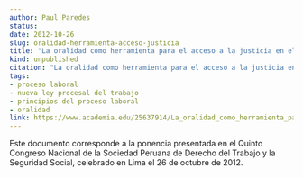 ```yaml
---
author: Paul Paredes
status: 
date: 2012-10-26
slug: oralidad-herramienta-acceso-justicia
title: "La oralidad como herramienta para el acceso a la justicia en el nuevo proceso laboral peruano"
kind: unpublished
citation: "La oralidad como herramienta para el acceso a la justicia en el nuevo proceso laboral peruano"
tags:
- proceso laboral
- nueva ley procesal del trabajo
- principios del proceso laboral
- oralidad
link: https://www.academia.edu/25637914/La_oralidad_como_herramienta_para_el_acceso_a_la_justicia_en_el_nuevo_proceso_laboral_peruano
---
```


Este documento corresponde a la ponencia presentada en el Quinto Congreso Nacional de la Sociedad Peruana de Derecho del Trabajo y la Seguridad Social, celebrado en Lima el 26 de octubre de 2012. 
